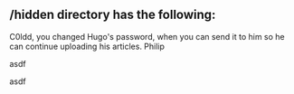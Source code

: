 ## /hidden directory has the following:

C0ldd, you changed Hugo's password, when you can send it to him so he can continue uploading his articles. Philip



asdf

asdf
